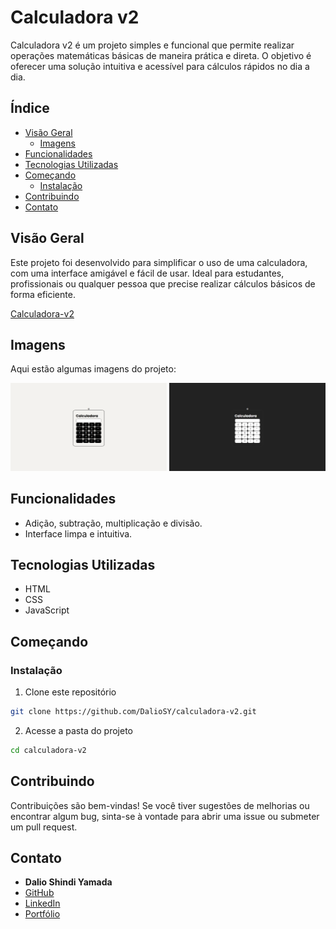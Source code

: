 # Calculadora v2

Calculadora v2 é um projeto simples e funcional que permite realizar operações matemáticas básicas de maneira prática e direta. O objetivo é oferecer uma solução intuitiva e acessível para cálculos rápidos no dia a dia.

## Índice

- [Visão Geral](#visão-geral)
  - [Imagens](#Imagens)
- [Funcionalidades](#funcionalidades)
- [Tecnologias Utilizadas](#tecnologias-utilizadas)
- [Começando](#começando)
  - [Instalação](#instalação)
- [Contribuindo](#contribuindo)
- [Contato](#contato)

## Visão Geral

Este projeto foi desenvolvido para simplificar o uso de uma calculadora, com uma interface amigável e fácil de usar. Ideal para estudantes, profissionais ou qualquer pessoa que precise realizar cálculos básicos de forma eficiente.

[Calculadora-v2](https://github.com/DalioSY/calculadora-v2)

## Imagens

Aqui estão algumas imagens do projeto:

<div>
    <img src="./img/git-1.png" alt="Imagem 1" width="250"/>
    <img src="./img/git-2.png" alt="Imagem 2" width="250"/>
</div>

## Funcionalidades

- Adição, subtração, multiplicação e divisão.
- Interface limpa e intuitiva.

## Tecnologias Utilizadas

- HTML
- CSS
- JavaScript

## Começando

### Instalação

1. Clone este repositório

```bash
git clone https://github.com/DalioSY/calculadora-v2.git
```

2. Acesse a pasta do projeto

```bash
cd calculadora-v2
```

## Contribuindo

Contribuições são bem-vindas! Se você tiver sugestões de melhorias ou encontrar algum bug, sinta-se à vontade para abrir uma issue ou submeter um pull request.

## Contato

- **Dalio Shindi Yamada**
- [GitHub](https://github.com/DalioSY)
- [LinkedIn](https://www.linkedin.com/in/dalio-s-yamada)
- [Portfólio](https://portfolio-dalio.vercel.app/)
